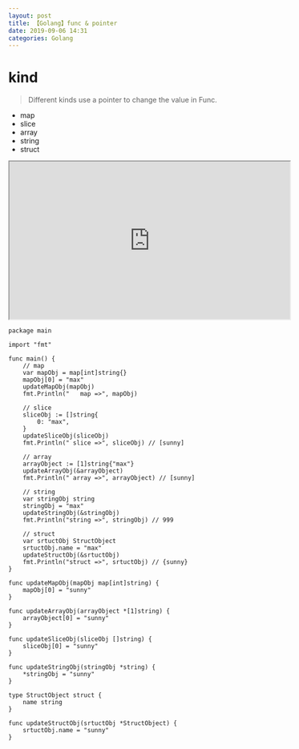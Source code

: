```yaml
---
layout: post
title: 【Golang】func & pointer
date: 2019-09-06 14:31
categories: Golang
---
```


# kind
> Different kinds use a pointer to change the value in Func.

- map
- slice
- array
- string
- struct

<div>
    <iframe src="https://play.golang.org/p/sUiGkLDt8vJ" height="315" width="560" allowfullscreen="" frameborder="1">
    </iframe>
</div>

<!--more-->

```
package main

import "fmt"

func main() {
	// map
	var mapObj = map[int]string{}
	mapObj[0] = "max"
	updateMapObj(mapObj)
	fmt.Println("   map =>", mapObj)

	// slice
	sliceObj := []string{
		0: "max",
	}
	updateSliceObj(sliceObj)
	fmt.Println(" slice =>", sliceObj) // [sunny]

	// array
	arrayObject := [1]string{"max"}
	updateArrayObj(&arrayObject)
	fmt.Println(" array =>", arrayObject) // [sunny]

	// string
	var stringObj string
	stringObj = "max"
	updateStringObj(&stringObj)
	fmt.Println("string =>", stringObj) // 999

	// struct
	var srtuctObj StructObject
	srtuctObj.name = "max"
	updateStructObj(&srtuctObj)
	fmt.Println("struct =>", srtuctObj) // {sunny}
}

func updateMapObj(mapObj map[int]string) {
	mapObj[0] = "sunny"
}

func updateArrayObj(arrayObject *[1]string) {
	arrayObject[0] = "sunny"
}

func updateSliceObj(sliceObj []string) {
	sliceObj[0] = "sunny"
}

func updateStringObj(stringObj *string) {
	*stringObj = "sunny"
}

type StructObject struct {
	name string
}

func updateStructObj(srtuctObj *StructObject) {
	srtuctObj.name = "sunny"
}
```